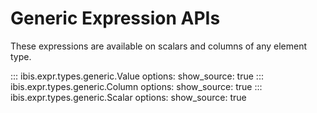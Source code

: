 # Generic Expression APIs

These expressions are available on scalars and columns of any element type.

<!-- prettier-ignore-start -->
::: ibis.expr.types.generic.Value
    options:
      show_source: true
::: ibis.expr.types.generic.Column
    options:
      show_source: true
::: ibis.expr.types.generic.Scalar
    options:
      show_source: true
<!-- prettier-ignore-end -->
